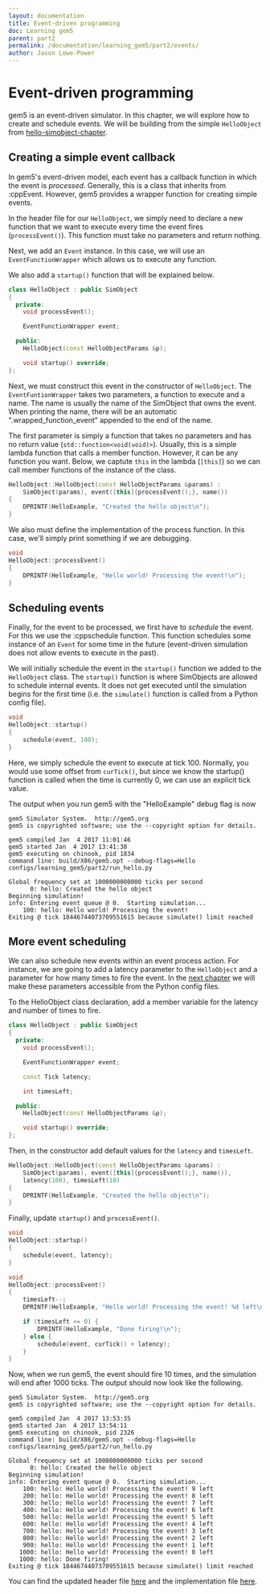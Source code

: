 ```yaml
---
layout: documentation
title: Event-driven programming
doc: Learning gem5
parent: part2
permalink: /documentation/learning_gem5/part2/events/
author: Jason Lowe-Power
---
```



Event-driven programming
========================

gem5 is an event-driven simulator. In this chapter, we will explore how
to create and schedule events. We will be building from the simple
`HelloObject` from [hello-simobject-chapter](../helloobject).

Creating a simple event callback
--------------------------------

In gem5's event-driven model, each event has a callback function in
which the event is *processed*. Generally, this is a class that inherits
from :cppEvent. However, gem5 provides a wrapper function for creating
simple events.

In the header file for our `HelloObject`, we simply need to declare a
new function that we want to execute every time the event fires
(`processEvent()`). This function must take no parameters and return
nothing.

Next, we add an `Event` instance. In this case, we will use an
`EventFunctionWrapper` which allows us to execute any function.

We also add a `startup()` function that will be explained below.

```cpp
class HelloObject : public SimObject
{
  private:
    void processEvent();

    EventFunctionWrapper event;

  public:
    HelloObject(const HelloObjectParams &p);

    void startup() override;
};
```

Next, we must construct this event in the constructor of `HelloObject`.
The `EventFuntionWrapper` takes two parameters, a function to execute
and a name. The name is usually the name of the SimObject that owns the
event. When printing the name, there will be an automatic
".wrapped\_function\_event" appended to the end of the name.

The first parameter is simply a function that takes no parameters and
has no return value (`std::function<void(void)>`). Usually, this is a
simple lambda function that calls a member function. However, it can be
any function you want. Below, we captute `this` in the lambda (`[this]`)
so we can call member functions of the instance of the class.

```cpp
HelloObject::HelloObject(const HelloObjectParams &params) :
    SimObject(params), event([this]{processEvent();}, name())
{
    DPRINTF(HelloExample, "Created the hello object\n");
}
```

We also must define the implementation of the process function. In this
case, we'll simply print something if we are debugging.

```cpp
void
HelloObject::processEvent()
{
    DPRINTF(HelloExample, "Hello world! Processing the event!\n");
}
```

Scheduling events
-----------------

Finally, for the event to be processed, we first have to *schedule* the
event. For this we use the :cppschedule function. This function
schedules some instance of an `Event` for some time in the future
(event-driven simulation does not allow events to execute in the past).

We will initially schedule the event in the `startup()` function we
added to the `HelloObject` class. The `startup()` function is where
SimObjects are allowed to schedule internal events. It does not get
executed until the simulation begins for the first time (i.e. the
`simulate()` function is called from a Python config file).

```cpp
void
HelloObject::startup()
{
    schedule(event, 100);
}
```

Here, we simply schedule the event to execute at tick 100. Normally, you
would use some offset from `curTick()`, but since we know the startup()
function is called when the time is currently 0, we can use an explicit
tick value.

The output when you run gem5 with the "HelloExample" debug flag is now

    gem5 Simulator System.  http://gem5.org
    gem5 is copyrighted software; use the --copyright option for details.

    gem5 compiled Jan  4 2017 11:01:46
    gem5 started Jan  4 2017 13:41:38
    gem5 executing on chinook, pid 1834
    command line: build/X86/gem5.opt --debug-flags=Hello configs/learning_gem5/part2/run_hello.py

    Global frequency set at 1000000000000 ticks per second
          0: hello: Created the hello object
    Beginning simulation!
    info: Entering event queue @ 0.  Starting simulation...
        100: hello: Hello world! Processing the event!
    Exiting @ tick 18446744073709551615 because simulate() limit reached

More event scheduling
---------------------

We can also schedule new events within an event process action. For
instance, we are going to add a latency parameter to the `HelloObject`
and a parameter for how many times to fire the event. In the [next
chapter](parameters-chapter) we will make these parameters accessible
from the Python config files.

To the HelloObject class declaration, add a member variable for the
latency and number of times to fire.

```cpp
class HelloObject : public SimObject
{
  private:
    void processEvent();

    EventFunctionWrapper event;

    const Tick latency;

    int timesLeft;

  public:
    HelloObject(const HelloObjectParams &p);

    void startup() override;
};
```

Then, in the constructor add default values for the `latency` and
`timesLeft`.

```cpp
HelloObject::HelloObject(const HelloObjectParams &params) :
    SimObject(params), event([this]{processEvent();}, name()),
    latency(100), timesLeft(10)
{
    DPRINTF(HelloExample, "Created the hello object\n");
}
```

Finally, update `startup()` and `processEvent()`.

```cpp
void
HelloObject::startup()
{
    schedule(event, latency);
}

void
HelloObject::processEvent()
{
    timesLeft--;
    DPRINTF(HelloExample, "Hello world! Processing the event! %d left\n", timesLeft);

    if (timesLeft <= 0) {
        DPRINTF(HelloExample, "Done firing!\n");
    } else {
        schedule(event, curTick() + latency);
    }
}
```

Now, when we run gem5, the event should fire 10 times, and the
simulation will end after 1000 ticks. The output should now look like
the following.

    gem5 Simulator System.  http://gem5.org
    gem5 is copyrighted software; use the --copyright option for details.

    gem5 compiled Jan  4 2017 13:53:35
    gem5 started Jan  4 2017 13:54:11
    gem5 executing on chinook, pid 2326
    command line: build/X86/gem5.opt --debug-flags=Hello configs/learning_gem5/part2/run_hello.py

    Global frequency set at 1000000000000 ticks per second
          0: hello: Created the hello object
    Beginning simulation!
    info: Entering event queue @ 0.  Starting simulation...
        100: hello: Hello world! Processing the event! 9 left
        200: hello: Hello world! Processing the event! 8 left
        300: hello: Hello world! Processing the event! 7 left
        400: hello: Hello world! Processing the event! 6 left
        500: hello: Hello world! Processing the event! 5 left
        600: hello: Hello world! Processing the event! 4 left
        700: hello: Hello world! Processing the event! 3 left
        800: hello: Hello world! Processing the event! 2 left
        900: hello: Hello world! Processing the event! 1 left
       1000: hello: Hello world! Processing the event! 0 left
       1000: hello: Done firing!
    Exiting @ tick 18446744073709551615 because simulate() limit reached

You can find the updated header file
[here](/_pages/static/scripts/part2/events/hello_object.hh) and the
implementation file
[here](/_pages/static/scripts/part2/events/hello_object.cc).
